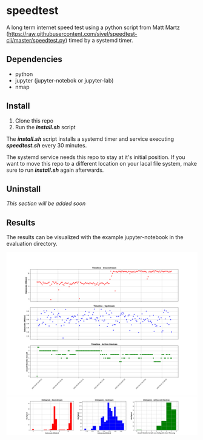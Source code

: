 # speedtest

A long term internet speed test using a python script from Matt Martz (https://raw.githubusercontent.com/sivel/speedtest-cli/master/speedtest.py) timed by a systemd timer.

## Dependencies 

- python
- jupyter (jupyter-notebok or jupyter-lab)
- nmap

## Install

1. Clone this repo
2. Run the _**install.sh**_ script

The _**install.sh**_ script installs a systemd timer and service executing _**speedtest.sh**_ every 30 minutes.<br>

The systemd service needs this repo to stay at it's initial position.
If you want to move this repo to a different location on your lacal file system, make sure to run _**install.sh**_ again afterwards.

## Uninstall

*This section will be added soon*

## Results 

The results can be visualized with the example jupyter-notebook in the evaluation directory.

![timeline](sample_results/timeline_down_up_dev.png)
![histogram](sample_results/histogram_down_up_dev.png)
